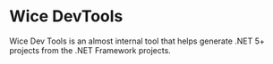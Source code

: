 # Wice DevTools
Wice Dev Tools is an almost internal tool that helps generate .NET 5+ projects from the .NET Framework projects.

